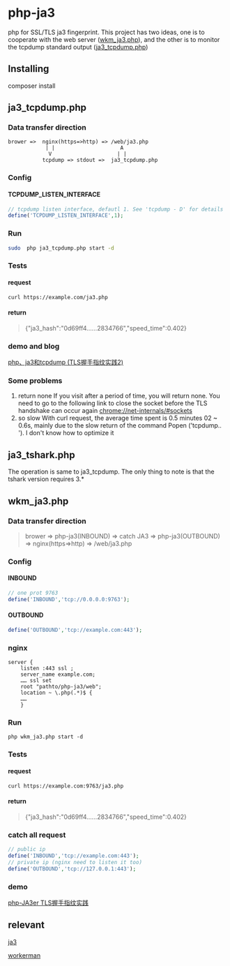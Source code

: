 # php-ja3
php for SSL/TLS ja3 fingerprint.
This project has two ideas, one is to cooperate with the web server ([wkm_ja3.php](#wkm_ja3php)), and the other is to monitor the tcpdump standard output ([ja3_tcpdump.php](#ja3_tcpdumpphp))

## Installing
composer install

## ja3_tcpdump.php
### Data transfer direction
```
brower =>  nginx(https=>http) => /web/ja3.php
            | |                     A
             V                     | |
           tcpdump => stdout =>  ja3_tcpdump.php
```

### Config
#### TCPDUMP_LISTEN_INTERFACE
```php
// tcpdump listen interface, defautl 1. See 'tcpdump - D' for details
define('TCPDUMP_LISTEN_INTERFACE',1);
```

### Run
```bash
sudo  php ja3_tcpdump.php start -d
```

### Tests
#### request
```
curl https://example.com/ja3.php
```

#### return
>{"ja3_hash":"0d69ff4……2834766","speed_time":0.402}

### demo and blog
[php、ja3和tcpdump (TLS握手指纹实践2)](https://bjun.tech/blog/xphp/144#demo_48)

### Some problems
1. return none
    If you visit after a period of time, you will return none. You need to go to the following link to close the socket before the TLS handshake can occur again
    [chrome://net-internals/#sockets](chrome://net-internals/#sockets)
2. so slow
    With curl request, the average time spent is 0.5 minutes 02 ~ 0.6s, mainly due to the slow return of the command Popen ('tcpdump.. '). I don't know how to optimize it
    

## ja3_tshark.php
The operation is  same to  ja3_tcpdump. The only thing to note is that the tshark version requires 3.*

## wkm_ja3.php
### Data transfer direction
> brower => php-ja3(INBOUND) => catch JA3 => php-ja3(OUTBOUND) => nginx(https=>http) => /web/ja3.php

### Config
#### INBOUND

```php
// one prot 9763
define('INBOUND','tcp://0.0.0.0:9763');

```
#### OUTBOUND
```php
define('OUTBOUND','tcp://example.com:443');
```

### nginx 
```ngixn
server {
    listen :443 ssl ;
    server_name example.com;
    …… ssl set
    root "pathto/php-ja3/web";
    location ~ \.php(.*)$ {
    ……  
    }
```

### Run
```
php wkm_ja3.php start -d
``` 


### Tests
#### request
```
curl https://example.com:9763/ja3.php
```

#### return
>{"ja3_hash":"0d69ff4……2834766","speed_time":0.402}

###  catch all request 
```php
// public ip 
define('INBOUND','tcp://example.com:443'); 
// private ip (nginx need to listen it too)
define('OUTBOUND','tcp://127.0.0.1:443');
```





###  demo 
[php-JA3er TLS握手指纹实践](https://bjun.tech/blog/xphp/141#demo_38)



##  relevant 
[ja3](https://github.com/salesforce/ja3)

[workerman](https://github.com/walkor/workerman)
